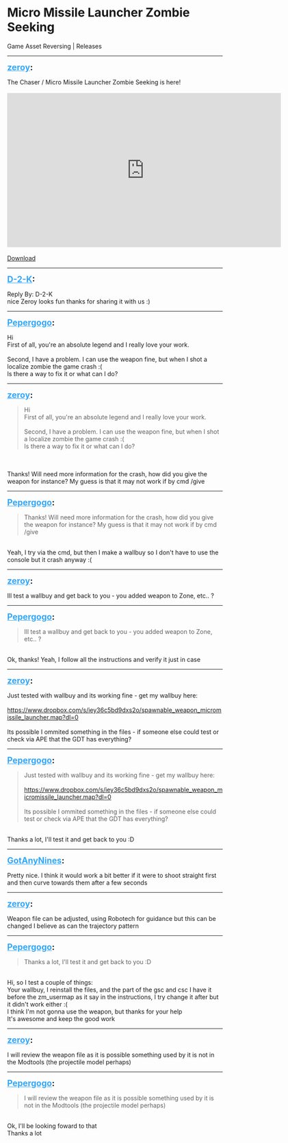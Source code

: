 # Micro Missile Launcher Zombie Seeking
Game Asset Reversing | Releases

---
<strong style="font-size: 1.4em;"><span style="text-decoration: underline;text-decoration-color: #34a7f9;"><span style="color:#34a7f9;">zeroy</span></span>:</strong>

<p>The Chaser / Micro Missile Launcher Zombie Seeking is here!<br /><br /><iframe type="text/html" width="640" height="360" src="https://www.youtube.com/embed/0LEPwwnO6b8" frameborder="0"></iframe><br /><br /><a href="https://mega.nz/#!ZQ8zUKbQ!SHl-Sb5-wcpXreAW9uWsqpfw9aOhTdfuZdtZXOhOMLY">Download</a></p>

---
<strong style="font-size: 1.4em;"><span style="text-decoration: underline;text-decoration-color: #34a7f9;"><span style="color:#34a7f9;">D-2-K</span></span>:</strong>

<p>Reply By: D-2-K<br />nice Zeroy looks fun thanks for sharing it with us :)</p>

---
<strong style="font-size: 1.4em;"><span style="text-decoration: underline;text-decoration-color: #34a7f9;"><span style="color:#34a7f9;">Pepergogo</span></span>:</strong>

<p>Hi<br />First of all, you&#39;re an absolute legend and I really love your work.<br /><br />Second, I have a problem. I can use the weapon fine, but when I shot a localize zombie the game crash :(<br />Is there a way to fix it or what can I do?</p>

---
<strong style="font-size: 1.4em;"><span style="text-decoration: underline;text-decoration-color: #34a7f9;"><span style="color:#34a7f9;">zeroy</span></span>:</strong>

<p><blockquote>Hi<br />First of all, you&#39;re an absolute legend and I really love your work.<br /><br />Second, I have a problem. I can use the weapon fine, but when I shot a localize zombie the game crash :(<br />Is there a way to fix it or what can I do?<br /></blockquote><br /><br />Thanks! Will need more information for the crash, how did you give the weapon for instance? My guess is that it may not work if by cmd /give</p>

---
<strong style="font-size: 1.4em;"><span style="text-decoration: underline;text-decoration-color: #34a7f9;"><span style="color:#34a7f9;">Pepergogo</span></span>:</strong>

<p><blockquote>Thanks! Will need more information for the crash, how did you give the weapon for instance? My guess is that it may not work if by cmd /give<br /></blockquote><br />Yeah, I try via the cmd, but then I make a wallbuy so I don&#39;t have to use the console but it crash anyway :(</p>

---
<strong style="font-size: 1.4em;"><span style="text-decoration: underline;text-decoration-color: #34a7f9;"><span style="color:#34a7f9;">zeroy</span></span>:</strong>

<p>Ill test a wallbuy and get back to you - you added weapon to Zone, etc.. ?</p>

---
<strong style="font-size: 1.4em;"><span style="text-decoration: underline;text-decoration-color: #34a7f9;"><span style="color:#34a7f9;">Pepergogo</span></span>:</strong>

<p><blockquote>Ill test a wallbuy and get back to you - you added weapon to Zone, etc.. ?<br /></blockquote><br />Ok, thanks! Yeah, I follow all the instructions and verify it just in case</p>

---
<strong style="font-size: 1.4em;"><span style="text-decoration: underline;text-decoration-color: #34a7f9;"><span style="color:#34a7f9;">zeroy</span></span>:</strong>

<p>Just tested with wallbuy and its working fine - get my wallbuy here: <br /><br /><a href="https://www.dropbox.com/s/iey36c5bd9dxs2o/spawnable_weapon_micromissile_launcher.map?dl=0">https://www.dropbox.com/s/iey36c5bd9dxs2o/spawnable_weapon_micromissile_launcher.map?dl=0</a><br /><br />Its possible I ommited something in the files - if someone else could test or check via APE that the GDT has everything?</p>

---
<strong style="font-size: 1.4em;"><span style="text-decoration: underline;text-decoration-color: #34a7f9;"><span style="color:#34a7f9;">Pepergogo</span></span>:</strong>

<p><blockquote>Just tested with wallbuy and its working fine - get my wallbuy here:<br /><br /><a href="https://www.dropbox.com/s/iey36c5bd9dxs2o/spawnable_weapon_micromissile_launcher.map?dl=0">https://www.dropbox.com/s/iey36c5bd9dxs2o/spawnable_weapon_micromissile_launcher.map?dl=0</a><br /><br />Its possible I ommited something in the files - if someone else could test or check via APE that the GDT has everything?<br /></blockquote><br />Thanks a lot, I&#39;ll test it and get back to you :D</p>

---
<strong style="font-size: 1.4em;"><span style="text-decoration: underline;text-decoration-color: #34a7f9;"><span style="color:#34a7f9;">GotAnyNines</span></span>:</strong>

<p>Pretty nice. I think it would work a bit better if it were to shoot straight first and then curve towards them after a few seconds</p>

---
<strong style="font-size: 1.4em;"><span style="text-decoration: underline;text-decoration-color: #34a7f9;"><span style="color:#34a7f9;">zeroy</span></span>:</strong>

<p>Weapon file can be adjusted, using Robotech for guidance but this can be changed I believe as can the trajectory pattern</p>

---
<strong style="font-size: 1.4em;"><span style="text-decoration: underline;text-decoration-color: #34a7f9;"><span style="color:#34a7f9;">Pepergogo</span></span>:</strong>

<p><blockquote>Thanks a lot, I&#39;ll test it and get back to you :D<br /></blockquote><br />Hi, so I test a couple of things:<br />Your wallbuy, I reinstall the files, and the part of the gsc and csc I have it before the zm_usermap as it say in the instructions, I try change it after but it didn&#39;t work either :(<br />I think I&#39;m not gonna use the weapon, but thanks for your help<br />It&#39;s awesome and keep the good work</p>

---
<strong style="font-size: 1.4em;"><span style="text-decoration: underline;text-decoration-color: #34a7f9;"><span style="color:#34a7f9;">zeroy</span></span>:</strong>

<p>I will review the weapon file as it is possible something used by it is not in the Modtools (the projectile model perhaps)</p>

---
<strong style="font-size: 1.4em;"><span style="text-decoration: underline;text-decoration-color: #34a7f9;"><span style="color:#34a7f9;">Pepergogo</span></span>:</strong>

<p><blockquote>I will review the weapon file as it is possible something used by it is not in the Modtools (the projectile model perhaps)<br /></blockquote><br />Ok, I&#39;ll be looking foward to that<br />Thanks a lot</p>
